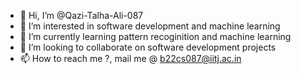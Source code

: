 - 👋 Hi, I’m @Qazi-Talha-Ali-087
- 👀 I’m interested in software development and machine learning
- 🌱 I’m currently learning pattern recoginition and machine learning
- 💞️ I’m looking to collaborate on software development projects
- 📫 How to reach me ?, mail me @ b22cs087@iitj.ac.in

<!---
Qazi-Talha-Ali-087/Qazi-Talha-Ali-087 is a ✨ special ✨ repository because its `README.md` (this file) appears on your GitHub profile.
You can click the Preview link to take a look at your changes.
--->
